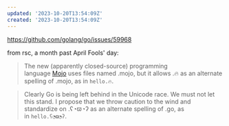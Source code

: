 ```yaml
---
updated: '2023-10-20T13:54:09Z'
created: '2023-10-20T13:54:09Z'
---
```

https://github.com/golang/go/issues/59968

from rsc, a month past April Fools' day:

> The new (apparently closed-source) programming language [Mojo](https://www.modular.com/mojo) uses files named .mojo, but it allows .🔥 as an alternate spelling of .mojo, as in `hello.🔥`.

> Clearly Go is being left behind in the Unicode race. We must not let this stand. I propose that we throw caution to the wind and standardize on .ʕ◔ϖ◔ʔ as an alternate spelling of .go, as in `hello.ʕ◔ϖ◔ʔ`.